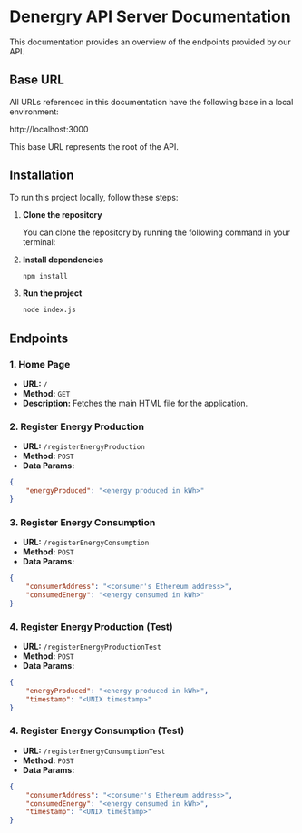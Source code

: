 # Denergry API Server Documentation

This documentation provides an overview of the endpoints provided by our API.

## Base URL

All URLs referenced in this documentation have the following base in a local environment:

http://localhost:3000

This base URL represents the root of the API.

## Installation

To run this project locally, follow these steps:

1. **Clone the repository**

   You can clone the repository by running the following command in your terminal:

2. **Install dependencies**

    ```bash
    npm install
    ```

2. **Run the project**

    ```bash
    node index.js
    ```

## Endpoints

### 1. Home Page

- **URL:** `/`
- **Method:** `GET`
- **Description:** Fetches the main HTML file for the application.

### 2. Register Energy Production

- **URL:** `/registerEnergyProduction`
- **Method:** `POST`
- **Data Params:**

```json
{
    "energyProduced": "<energy produced in kWh>"
}
```

### 3. Register Energy Consumption

- **URL:** `/registerEnergyConsumption`
- **Method:** `POST`
- **Data Params:**

```json
{
    "consumerAddress": "<consumer's Ethereum address>",
    "consumedEnergy": "<energy consumed in kWh>" 
}
```

### 4. Register Energy Production (Test)

- **URL:** `/registerEnergyProductionTest`
- **Method:** `POST`
- **Data Params:**

```json
{
    "energyProduced": "<energy produced in kWh>",
    "timestamp": "<UNIX timestamp>"
}
```


### 4. Register Energy Consumption (Test)

- **URL:** `/registerEnergyConsumptionTest`
- **Method:** `POST`
- **Data Params:**

```json
{
    "consumerAddress": "<consumer's Ethereum address>",
    "consumedEnergy": "<energy consumed in kWh>",
    "timestamp": "<UNIX timestamp>"
}
```